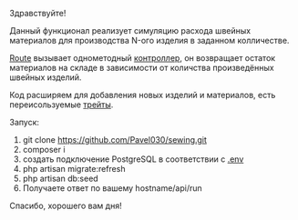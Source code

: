 Здравствуйте!

Данный функционал реализует симуляцию расхода швейных материалов для производства N-ого изделия в заданном колличестве.

[Route](routes/api.php) вызывает однометодный [контроллер](app/Http/Controllers/ResponseController.php), он возвращает остаток материалов 
на складе в зависимости от количства произведённых швейных изделий. 

Код расширяем для добавления новых изделий и материалов, есть переисользуемые [трейты](app/Services).

Запуск:
1. git clone https://github.com/Pavel030/sewing.git
2. composer i
3. создать подключение PostgreSQL в соответствии с [.env](.env)
4. php artisan migrate:refresh
5. php artisan db:seed
6. Получаете ответ по вашему hostname/api/run


Спасибо, хорошего вам дня!

